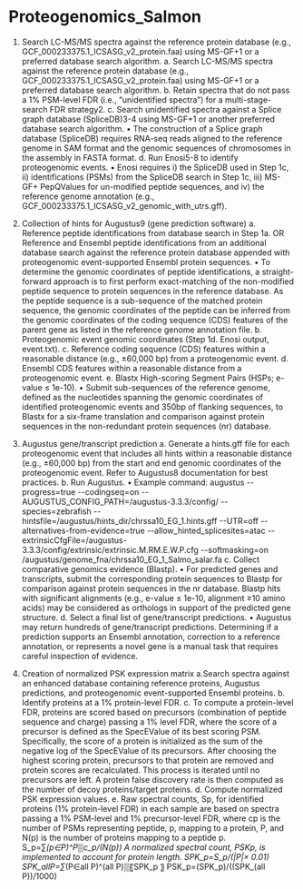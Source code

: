 # Proteogenomics_Salmon
1. Search LC-MS/MS spectra against the reference protein database (e.g., GCF_000233375.1_ICSASG_v2_protein.faa) using MS-GF+1 or a preferred database search algorithm.
a.	Search LC-MS/MS spectra against the reference protein database (e.g., GCF_000233375.1_ICSASG_v2_protein.faa) using MS-GF+1 or a preferred database search algorithm.
b.	Retain spectra that do not pass a 1% PSM-level FDR (i.e., “unidentified spectra”) for a multi-stage-search FDR strategy2.
c.	Search unidentified spectra against a Splice graph database (SpliceDB)3-4 using MS-GF+1 or another preferred database search algorithm.
•	The construction of a Splice graph database (SpliceDB) requires RNA-seq reads aligned to the reference genome in SAM format and the genomic sequences of chromosomes in the assembly in FASTA format.
d.	Run Enosi5-8 to identify proteogenomic events.
•	Enosi requires i) the SpliceDB used in Step 1c, ii) identifications (PSMs) from the SpliceDB search in Step 1c, iii) MS-GF+ PepQValues for un-modified peptide sequences, and iv) the reference genome annotation (e.g., GCF_000233375.1_ICSASG_v2_genomic_with_utrs.gff).

2. Collection of hints for Augustus9 (gene prediction software)
a.	Reference peptide identifications from database search in Step 1a. 
OR
Reference and Ensembl peptide identifications from an additional database search against the reference protein database appended with proteogenomic event-supported Ensembl protein sequences.
•	To determine the genomic coordinates of peptide identifications, a straight-forward approach is to first perform exact-matching of the non-modified peptide sequence to protein sequences in the reference database. As the peptide sequence is a sub-sequence of the matched protein sequence, the genomic coordinates of the peptide can be inferred from the genomic coordinates of the coding sequence (CDS) features of the parent gene as listed in the reference genome annotation file.
b.	Proteogenomic event genomic coordinates (Step 1d. Enosi output, event.txt).
c.	Reference coding sequence (CDS) features within a reasonable distance (e.g., ±60,000 bp) from a proteogenomic event.
d.	Ensembl CDS features within a reasonable distance from a proteogenomic event.
e.	Blastx High-scoring Segment Pairs (HSPs; e-value ≤ 1e-10). 
•	Submit sub-sequences of the reference genome, defined as the nucleotides spanning the genomic coordinates of identified proteogenomic events and 350bp of flanking sequences, to Blastx for a six-frame translation and comparison against protein sequences in the non-redundant protein sequences (nr) database.

3. Augustus gene/transcript prediction
a.	Generate a hints.gff file for each proteogenomic event that includes all hints within a reasonable distance (e.g., ±60,000 bp) from the start and end genomic coordinates of the proteogenomic event. Refer to Augustus8 documentation for best practices.
b.	Run Augustus.
•	Example command:
augustus --progress=true --codingseq=on --AUGUSTUS_CONFIG_PATH=/augustus-3.3.3/config/ --species=zebrafish --hintsfile=/augustus/hints_dir/chrssa10_EG_1.hints.gff --UTR=off --alternatives-from-evidence=true --allow_hinted_splicesites=atac --extrinsicCfgFile=/augustus-3.3.3/config/extrinsic/extrinsic.M.RM.E.W.P.cfg --softmasking=on /augustus/genome_fna/chrssa10_EG_1_Salmo_salar.fa 
c.	Collect comparative genomics evidence (Blastp).
•	For predicted genes and transcripts, submit the corresponding protein sequences to Blastp for comparison against protein sequences in the nr database. Blastp hits with significant alignments (e.g., e-value ≤ 1e-10, alignment ≥10 amino acids) may be considered as orthologs in support of the predicted gene structure.
d.	Select a final list of gene/transcript predictions.
•	Augustus may return hundreds of gene/transcript predictions. Determining if a prediction supports an Ensembl annotation, correction to a reference annotation, or represents a novel gene is a manual task that requires careful inspection of evidence.

4.	Creation of normalized PSK expression matrix
a.Search spectra against an enhanced database containing reference proteins, Augustus predictions, and proteogenomic event-supported Ensembl proteins.
b. Identify proteins at a 1% protein-level FDR.
c. To compute a protein-level FDR, proteins are scored based on precursors (combination of peptide sequence and charge) passing a 1% level FDR, where the score of a precursor is defined as the SpecEValue of its best scoring PSM. Specifically, the score of a protein is initialized as the sum of the negative log of the SpecEValue of its precursors. After choosing the highest scoring protein, precursors to that protein are removed and protein scores are recalculated. This process is iterated until no precursors are left. A protein false discovery rate is then computed as the number of decoy proteins/target proteins.
d. Compute normalized PSK expression values.
e. Raw spectral counts, Sp, for identified proteins (1% protein-level FDR) in each sample are based on spectra passing a 1% PSM-level and 1% precursor-level FDR, where cp is the number of PSMs representing peptide, p, mapping to a protein, P, and N(p) is the number of proteins mapping to a peptide p. 
S_p=∑_(p∈P)^P▒c_p/(N(p))
A normalized spectral count, PSKp, is implemented to account for protein length.
SPK_p=S_p/(|P|× 0.01)
SPK_allP=∑_(P∈all P)^(all P)▒〖SPK_p 〗
PSK_p=(SPK_p)/((SPK_(all P))/1000)
